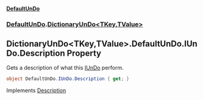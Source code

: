 #### [DefaultUnDo](DefaultUnDo.md 'DefaultUnDo')
### [DefaultUnDo](DefaultUnDo.md#DefaultUnDo 'DefaultUnDo').[DictionaryUnDo&lt;TKey,TValue&gt;](DictionaryUnDo_TKey_TValue_.md 'DefaultUnDo.DictionaryUnDo&lt;TKey,TValue&gt;')
## DictionaryUnDo&lt;TKey,TValue&gt;.DefaultUnDo.IUnDo.Description Property
Gets a description of what this [IUnDo](IUnDo.md 'DefaultUnDo.IUnDo') perform.  
```csharp
object DefaultUnDo.IUnDo.Description { get; }
```

Implements [Description](IUnDo_Description.md 'DefaultUnDo.IUnDo.Description')  
